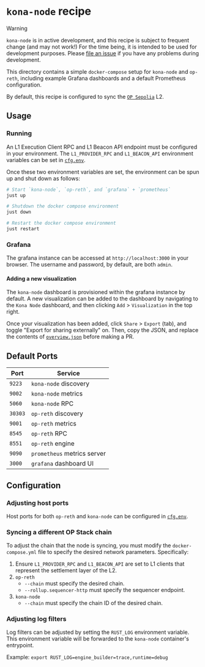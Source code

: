 # `kona-node` recipe

> [!WARNING]
>
> `kona-node` is in active development, and this recipe is subject to frequent change (and may not work!) For the time
> being, it is intended to be used for development purposes. Please [file an issue][new-issue] if you have any problems
> during development.

This directory contains a simple `docker-compose` setup for `kona-node` and `op-reth`, including example Grafana
dashboards and a default Prometheus configuration.

By default, this recipe is configured to sync the [`OP Sepolia`][op-sepolia] L2.

## Usage

### Running

An L1 Execution Client RPC and L1 Beacon API endpoint must be configured in your environment. The `L1_PROVIDER_RPC` and
`L1_BEACON_API` environment variables can be set in [`cfg.env`](./cfg.env).

Once these two environment variables are set, the environment can be spun up and shut down as follows:

```sh
# Start `kona-node`, `op-reth`, and `grafana` + `prometheus`
just up

# Shutdown the docker compose environment
just down

# Restart the docker compose environment
just restart
```

### Grafana

The grafana instance can be accessed at `http://localhost:3000` in your browser. The username and password, by default,
are both `admin`.

#### Adding a new visualization

The `kona-node` dashboard is provisioned within the grafana instance by default. A new visualization can be added to the
dashboard by navigating to the `Kona Node` dashboard, and then clicking `Add` > `Visualization` in the top right.

Once your visualization has been added, click `Share` > `Export` (tab), and toggle "Export for sharing externally" on.
Then, copy the JSON, and replace the contents of [`overview.json`](./grafana/dashboards/overview.json)
before making a PR.

## Default Ports

| Port    | Service                     |
|---------|-----------------------------|
| `9223`  | `kona-node` discovery       |
| `9002`  | `kona-node` metrics         |
| `5060`  | `kona-node` RPC             |
| `30303` | `op-reth` discovery         |
| `9001`  | `op-reth` metrics           |
| `8545`  | `op-reth` RPC               |
| `8551`  | `op-reth` engine            |
| `9090`  | `prometheus` metrics server |
| `3000`  | `grafana` dashboard UI      |

## Configuration

### Adjusting host ports

Host ports for both `op-reth` and `kona-node` can be configured in [`cfg.env`](./cfg.env).

### Syncing a different OP Stack chain

To adjust the chain that the node is syncing, you must modify the `docker-compose.yml` file to specify the desired
network parameters. Specifically:
1. Ensure `L1_PROVIDER_RPC` and `L1_BEACON_API` are set to L1 clients that represent the settlement layer of the L2.
1. `op-reth`
    - `--chain` must specify the desired chain.
    - `--rollup.sequencer-http` must specify the sequencer endpoint.
1. `kona-node`
    - `--chain` must specify the chain ID of the desired chain.

### Adjusting log filters

Log filters can be adjusted by setting the `RUST_LOG` environment variable. This environment variable will be forwarded
to the `kona-node` container's entrypoint.

Example: `export RUST_LOG=engine_builder=trace,runtime=debug`

[op-sepolia]: https://sepolia-optimism.etherscan.io
[op-reth]: https://github.com/paradigmxyz/reth
[new-issue]: https://github.com/op-rs/kona/issues/new
